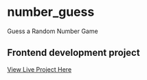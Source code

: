 # number_guess
Guess a Random Number Game
## Frontend development project 
[View Live Project Here]()
